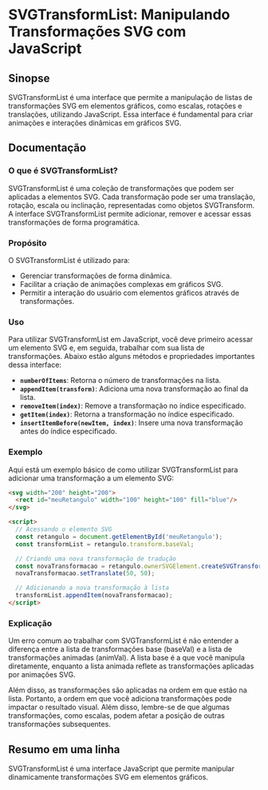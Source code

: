 <!--
Meta Description: # SVGTransformList: Manipulando Transformações SVG com JavaScript ## Sinopse SVGTransformList é uma interface que permite a manipulação de listas de t...
Meta Keywords: transformações, svg, svgtransformlist, uma, lista
-->

# SVGTransformList: Manipulando Transformações SVG com JavaScript

## Sinopse
SVGTransformList é uma interface que permite a manipulação de listas de transformações SVG em elementos gráficos, como escalas, rotações e translações, utilizando JavaScript. Essa interface é fundamental para criar animações e interações dinâmicas em gráficos SVG.

## Documentação
### O que é SVGTransformList?
SVGTransformList é uma coleção de transformações que podem ser aplicadas a elementos SVG. Cada transformação pode ser uma translação, rotação, escala ou inclinação, representadas como objetos SVGTransform. A interface SVGTransformList permite adicionar, remover e acessar essas transformações de forma programática.

### Propósito
O SVGTransformList é utilizado para:
- Gerenciar transformações de forma dinâmica.
- Facilitar a criação de animações complexas em gráficos SVG.
- Permitir a interação do usuário com elementos gráficos através de transformações.

### Uso
Para utilizar SVGTransformList em JavaScript, você deve primeiro acessar um elemento SVG e, em seguida, trabalhar com sua lista de transformações. Abaixo estão alguns métodos e propriedades importantes dessa interface:

- **`numberOfItems`**: Retorna o número de transformações na lista.
- **`appendItem(transform)`**: Adiciona uma nova transformação ao final da lista.
- **`removeItem(index)`**: Remove a transformação no índice especificado.
- **`getItem(index)`**: Retorna a transformação no índice especificado.
- **`insertItemBefore(newItem, index)`**: Insere uma nova transformação antes do índice especificado.

### Exemplo
Aqui está um exemplo básico de como utilizar SVGTransformList para adicionar uma transformação a um elemento SVG:

```html
<svg width="200" height="200">
  <rect id="meuRetangulo" width="100" height="100" fill="blue"/>
</svg>

<script>
  // Acessando o elemento SVG
  const retangulo = document.getElementById('meuRetangulo');
  const transformList = retangulo.transform.baseVal;

  // Criando uma nova transformação de tradução
  const novaTransformacao = retangulo.ownerSVGElement.createSVGTransform();
  novaTransformacao.setTranslate(50, 50);

  // Adicionando a nova transformação à lista
  transformList.appendItem(novaTransformacao);
</script>
```

### Explicação
Um erro comum ao trabalhar com SVGTransformList é não entender a diferença entre a lista de transformações base (baseVal) e a lista de transformações animadas (animVal). A lista base é a que você manipula diretamente, enquanto a lista animada reflete as transformações aplicadas por animações SVG.

Além disso, as transformações são aplicadas na ordem em que estão na lista. Portanto, a ordem em que você adiciona transformações pode impactar o resultado visual. Além disso, lembre-se de que algumas transformações, como escalas, podem afetar a posição de outras transformações subsequentes.

## Resumo em uma linha
SVGTransformList é uma interface JavaScript que permite manipular dinamicamente transformações SVG em elementos gráficos.